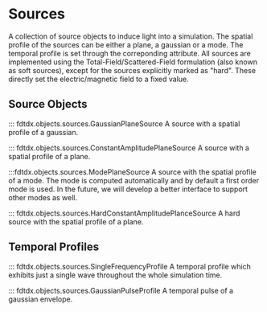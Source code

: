 # Sources
A collection of source objects to induce light into a simulation. The spatial profile of the sources can be either a plane, a gaussian or a mode. The temporal profile is set through the correponding attribute. All sources are implemented using the Total-Field/Scattered-Field formulation (also known as soft sources), except for the sources explicitly marked as "hard". These directly set the electric/magnetic field to a fixed value.

## Source Objects
::: fdtdx.objects.sources.GaussianPlaneSource
A source with a spatial profile of a gaussian.

::: fdtdx.objects.sources.ConstantAmplitudePlaneSource
A source with a spatial profile of a plane.

:::fdtdx.objects.sources.ModePlaneSource
A source with the spatial profile of a mode. The mode is computed automatically and by default a first order mode is used. In the future, we will develop a better interface to support other modes as well.

::: fdtdx.objects.sources.HardConstantAmplitudePlanceSource
A hard source with the spatial profile of a plane.

## Temporal Profiles
::: fdtdx.objects.sources.SingleFrequencyProfile
A temporal profile which exhibits just a single wave throughout the whole simulation time.

::: fdtdx.objects.sources.GaussianPulseProfile
A temporal pulse of a gaussian envelope.
